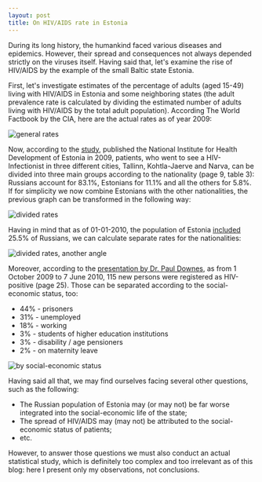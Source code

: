 ```yaml
---
layout: post
title: On HIV/AIDS rate in Estonia
---
```


During its long history, the humankind faced various diseases and epidemics. However, their spread and consequences not always depended strictly on the viruses itself. Having said that, let's examine the rise of HIV/AIDS by the example of the small Baltic state Estonia.

First, let's investigate estimates of the percentage of adults (aged 15-49) living with HIV/AIDS in Estonia and some neighboring states (the adult prevalence rate is calculated by dividing the estimated number of adults living with HIV/AIDS by the total adult population). According The World Factbook by the CIA, here are the actual rates as of year 2009:

![general rates](http://i.imgur.com/lIMwi0u.png)

Now, according to the [study](http://rahvatervis.ut.ee/bitstream/1/1582/1/L%C3%B5hmusjt2009_1.pdf), published the National Institute for Health Development of Estonia in 2009, patients, who went to see a HIV-Infectionist in three different cities, Tallinn, Kohtla-Jaerve and Narva, can be divided into three main groups according to the nationality (page 9, table 3): Russians account for 83.1%, Estonians for 11.1% and all the others for 5.8%. If for simplicity we now combine Estonians with the other nationalities, the previous graph can be transformed in the following way:

![divided rates](http://i.imgur.com/kVRcELL.png)

Having in mind that as of 01-01-2010, the population of Estonia [included](http://estonia.eu/about-estonia/country/population-by-nationality.html) 25.5% of Russians, we can calculate separate rates for the nationalities:

![divided rates, another angle](http://i.imgur.com/lf3BCee.png)

Moreover, according to the [presentation by Dr. Paul Downes](https://www.ucl.ac.uk/nordicbaltic/HealthWelfare/PaulSlides), as from 1 October 2009 to 7 June 2010, 115 new persons were registered as HIV-positive (page 25). Those can be separated according to the social-economic status, too:
  * 44% - prisoners
  * 31% - unemployed
  * 18% - working
  * 3% - students of higher education institutions 
  * 3% - disability / age pensioners
  * 2% - on maternity leave

![by social-economic status](http://i.imgur.com/2YZ8qIL.png)

Having said all that, we may find ourselves facing several other questions, such as the following:
  * The Russian population of Estonia may (or may not) be far worse integrated into the social-economic life of the state;
  * The spread of HIV/AIDS may (may not) be attributed to the social-economic status of patients;
  * etc.

However, to answer those questions we must also conduct an actual statistical study, which is definitely too complex and too irrelevant as of this blog: here I present only my observations, not conclusions.
